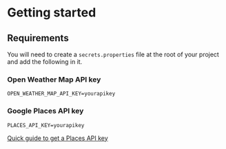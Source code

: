 # Getting started

## Requirements

You will need to create a `secrets.properties` file at the root of your project and add the following in it.

### Open Weather Map API key 

```properties
OPEN_WEATHER_MAP_API_KEY=yourapikey
```

### Google Places API key

```properties
PLACES_API_KEY=yourapikey 
```
[Quick guide to get a Places API key](https://developers.google.com/places/android-sdk/get-api-key#get_key)

